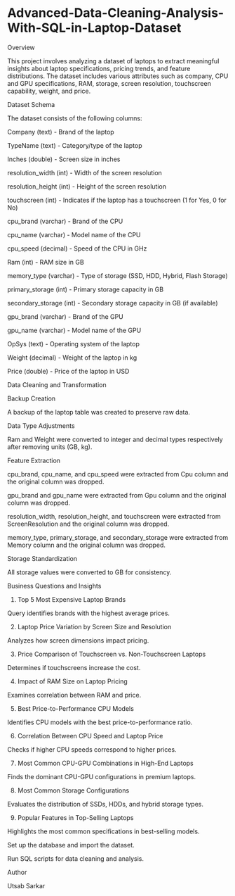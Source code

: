 # Advanced-Data-Cleaning-Analysis-With-SQL-in-Laptop-Dataset

Overview

This project involves analyzing a dataset of laptops to extract meaningful insights about laptop specifications, pricing trends, and feature distributions. The dataset includes various attributes such as company, CPU and GPU specifications, RAM, storage, screen resolution, touchscreen capability, weight, and price.

Dataset Schema

The dataset consists of the following columns:

Company (text) - Brand of the laptop

TypeName (text) - Category/type of the laptop

Inches (double) - Screen size in inches

resolution_width (int) - Width of the screen resolution

resolution_height (int) - Height of the screen resolution

touchscreen (int) - Indicates if the laptop has a touchscreen (1 for Yes, 0 for No)

cpu_brand (varchar) - Brand of the CPU

cpu_name (varchar) - Model name of the CPU

cpu_speed (decimal) - Speed of the CPU in GHz

Ram (int) - RAM size in GB

memory_type (varchar) - Type of storage (SSD, HDD, Hybrid, Flash Storage)

primary_storage (int) - Primary storage capacity in GB

secondary_storage (int) - Secondary storage capacity in GB (if available)

gpu_brand (varchar) - Brand of the GPU

gpu_name (varchar) - Model name of the GPU

OpSys (text) - Operating system of the laptop

Weight (decimal) - Weight of the laptop in kg

Price (double) - Price of the laptop in USD

Data Cleaning and Transformation

Backup Creation

A backup of the laptop table was created to preserve raw data.

Data Type Adjustments

Ram and Weight were converted to integer and decimal types respectively after removing units (GB, kg).

Feature Extraction

cpu_brand, cpu_name, and cpu_speed were extracted from Cpu column and the original column was dropped.

gpu_brand and gpu_name were extracted from Gpu column and the original column was dropped.

resolution_width, resolution_height, and touchscreen were extracted from ScreenResolution and the original column was dropped.

memory_type, primary_storage, and secondary_storage were extracted from Memory column and the original column was dropped.

Storage Standardization

All storage values were converted to GB for consistency.

Business Questions and Insights

1. Top 5 Most Expensive Laptop Brands

Query identifies brands with the highest average prices.

2. Laptop Price Variation by Screen Size and Resolution

Analyzes how screen dimensions impact pricing.

3. Price Comparison of Touchscreen vs. Non-Touchscreen Laptops

Determines if touchscreens increase the cost.

4. Impact of RAM Size on Laptop Pricing

Examines correlation between RAM and price.

5. Best Price-to-Performance CPU Models

Identifies CPU models with the best price-to-performance ratio.

6. Correlation Between CPU Speed and Laptop Price

Checks if higher CPU speeds correspond to higher prices.

7. Most Common CPU-GPU Combinations in High-End Laptops

Finds the dominant CPU-GPU configurations in premium laptops.

8. Most Common Storage Configurations

Evaluates the distribution of SSDs, HDDs, and hybrid storage types.

9. Popular Features in Top-Selling Laptops

Highlights the most common specifications in best-selling models.



Set up the database and import the dataset.

Run SQL scripts for data cleaning and analysis.

Author

Utsab Sarkar


